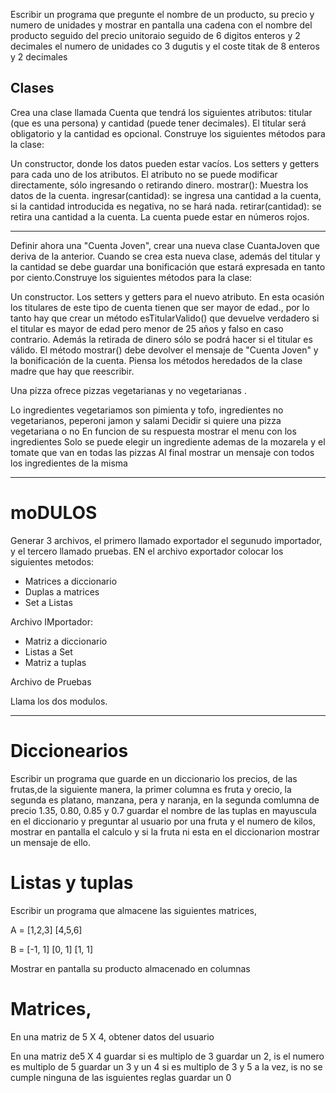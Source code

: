 Escribir un programa que pregunte el nombre de un producto, su precio y numero de unidades y mostrar en pantalla una cadena con el nombre del producto
seguido del precio unitoraio seguido de 6 digitos enteros y 2 decimales
el numero de unidades co 3 dugutis y el coste titak de 8 enteros y 2 decimales


## Clases

Crea una clase llamada Cuenta que tendrá los siguientes atributos: titular (que es una persona) y cantidad (puede tener decimales). El titular será obligatorio y la cantidad es opcional. Construye los siguientes métodos para la clase:

Un constructor, donde los datos pueden estar vacíos.
Los setters y getters para cada uno de los atributos. El atributo no se puede modificar directamente, sólo ingresando o retirando dinero.
mostrar(): Muestra los datos de la cuenta.
ingresar(cantidad): se ingresa una cantidad a la cuenta, si la cantidad introducida es negativa, no se hará nada.
retirar(cantidad): se retira una cantidad a la cuenta. La cuenta puede estar en números rojos.

-----
Definir ahora una "Cuenta Joven", crear una nueva clase CuantaJoven que deriva de la anterior. Cuando se crea esta nueva clase, además del titular y la cantidad se debe guardar una bonificación que estará expresada en tanto por ciento.Construye los siguientes métodos para la clase:

Un constructor.
Los setters y getters para el nuevo atributo.
En esta ocasión los titulares de este tipo de cuenta tienen que ser mayor de edad., por lo tanto hay que crear un método esTitularValido() que devuelve verdadero si el titular es mayor de edad pero menor de 25 años y falso en caso contrario.
Además la retirada de dinero sólo se podrá hacer si el titular es válido.
El método mostrar() debe devolver el mensaje de "Cuenta Joven" y la bonificación de la cuenta.
Piensa los métodos heredados de la clase madre que hay que reescribir.





Una pizza ofrece pizzas vegetarianas y no vegetarianas .

Lo ingredientes vegetariamos son pimienta y tofo, ingredientes no vegetarianos, peperoni jamon y salami
Decidir si quiere una pizza vegetariana o no
En funcion de su respuesta mostrar el menu con los ingredientes
Solo se puede elegir un ingrediente
ademas de la mozarela y el tomate que van en todas las pizzas
Al final mostrar un mensaje con todos los ingredientes de la misma



---
# moDULOS

Generar 3 archivos, el primero llamado exportador el segunudo importador, y el tercero llamado pruebas. 
EN el archivo exportador colocar los siguientes metodos:

* Matrices a diccionario
* Duplas a matrices
* Set a Listas

Archivo IMportador:

* Matriz a diccionario
* Listas a Set
* Matriz a tuplas

Archivo de Pruebas

Llama los dos modulos.


-----


# Diccionearios

Escribir un programa que guarde en un diccionario los precios, de las frutas,de la siguiente manera, la primer columna es fruta y orecio, la segunda es platano, manzana, pera y naranja, en la segunda comlumna de precio 1.35, 0.80, 0.85 y 0.7 guardar el nombre de las tuplas en mayuscula en el diccionario y preguntar al usuario por una fruta y el numero de kilos, mostrar en pantalla el calculo y si la fruta ni esta en el diccionarion mostrar un mensaje de ello.



# Listas y tuplas

Escribir un programa que almacene las siguientes matrices, 

A = [1,2,3]
    [4,5,6]

B = [-1, 1]
    [0, 1]
    [1, 1]

Mostrar en pantalla su producto almacenado en columnas
# Matrices, 

En una matriz de 5 X 4, obtener datos del usuario

En una matriz de5 X 4 guardar si es multiplo de 3 guardar un 2, is el numero es multiplo de 5 guardar un 3 y un 4 si es multiplo de 3 y 5 a la vez, is no se cumple ninguna de las isguientes reglas guardar un 0 
